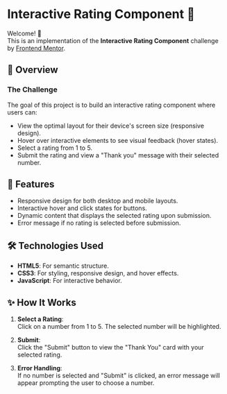# Interactive Rating Component 🎉

Welcome! 👋  
This is an implementation of the **Interactive Rating Component** challenge by [Frontend Mentor](https://www.frontendmentor.io).

## 🚀 **Overview**

### **The Challenge**

The goal of this project is to build an interactive rating component where users can:
- View the optimal layout for their device's screen size (responsive design).
- Hover over interactive elements to see visual feedback (hover states).
- Select a rating from 1 to 5.
- Submit the rating and view a "Thank you" message with their selected number.

## 🌟 **Features**

- Responsive design for both desktop and mobile layouts.
- Interactive hover and click states for buttons.
- Dynamic content that displays the selected rating upon submission.
- Error message if no rating is selected before submission.

## 🛠️ **Technologies Used**

- **HTML5**: For semantic structure.
- **CSS3**: For styling, responsive design, and hover effects.
- **JavaScript**: For interactive behavior.

## ✨ **How It Works**

1. **Select a Rating**:  
   Click on a number from 1 to 5. The selected number will be highlighted.

2. **Submit**:  
   Click the "Submit" button to view the "Thank You" card with your selected rating.

3. **Error Handling**:  
   If no number is selected and "Submit" is clicked, an error message will appear prompting the user to choose a number.